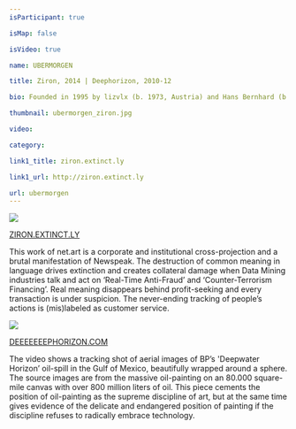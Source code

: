 ```yaml
---
isParticipant: true

isMap: false

isVideo: true

name: UBERMORGEN

title: Ziron, 2014 | Deephorizon, 2010-12

bio: Founded in 1995 by lizvlx (b. 1973, Austria) and Hans Bernhard (b. 1971, USA), UBERMORGEN is a net.art duo with a research-based practice. Open-ended investigations focus on corporate and governmental authority, institutional and individual responsibility. Sampling and sourcing materials, UBERMORGEN hack or infiltrate the net and mass media. Once in circulation, their interventions evolve; moulded and manipulated by different agents, before eventually becoming artworks.

thumbnail: ubermorgen_ziron.jpg

video:

category: 

link1_title: ziron.extinct.ly

link1_url: http://ziron.extinct.ly

url: ubermorgen
---
```


<div class="row">
	<div class="col-md-6">
		<img src="/images/participants/thumbnails/ubermorgen_ziron.jpg">
		<p class="lead">
		<a href="http://ziron.extinct.ly" target="_blank">ZIRON.EXTINCT.LY</a>
		</p>
		<p>This work of net.art is a corporate and institutional cross-projection and a brutal manifestation of Newspeak. The destruction of common meaning in language drives extinction and creates collateral damage when Data Mining industries talk and act on ‘Real-Time Anti-Fraud’ and ‘Counter-Terrorism Financing’. Real meaning disappears behind profit-seeking and every transaction is under suspicion. The never-ending tracking of people’s actions is (mis)labeled as customer service.</p>
	</div>
	<div class="col-md-6">
		<img src="/images/participants/thumbnails/ubermorgen_deepwater.jpg">
		<p class="lead">
		<a href="http://www.deeeeeeephorizon.com/" target="_blank">DEEEEEEEPHORIZON.COM</a>
		</p>
		<p>The video shows a tracking shot of aerial images of BP’s 'Deepwater Horizon’ oil-spill in the Gulf of Mexico, beautifully wrapped around a sphere. The source images are from the massive oil-painting on an 80.000 square-mile canvas with over 800 million liters of oil. This piece cements the position of oil-painting as the supreme discipline of art, but at the same time gives evidence of the delicate and endangered position of painting if the discipline refuses to radically embrace technology.</p>
	</div>
</div>
